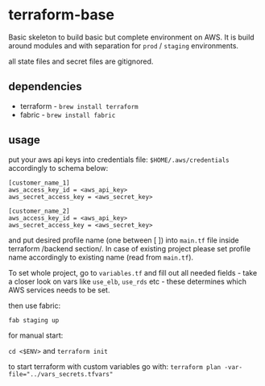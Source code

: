 terraform-base
==============

Basic skeleton to build basic but complete environment on AWS. It is build around modules and with separation for `prod` / `staging` environments.

all state files and secret files are gitignored.

dependencies
------------

- terraform - `brew install terraform`
- fabric - `brew install fabric`

usage
-----

put your aws api keys into credentials file: `$HOME/.aws/credentials` accordingly to schema below:

```
[customer_name_1]
aws_access_key_id = <aws_api_key>
aws_secret_access_key = <aws_secret_key>

[customer_name_2]
aws_access_key_id = <aws_api_key>
aws_secret_access_key = <aws_secret_key>
```

and put desired profile name (one between [ ]) into `main.tf` file inside terraform /backend section/. In case of existing project please set profile name accordingly to existing name (read from `main.tf`).

To set whole project, go to `variables.tf` and fill out all needed fields - take a closer look on vars like `use_elb`, `use_rds` etc - these determines which AWS services needs to be set.


then use fabric:

`fab staging up`

for manual start:

`cd <$ENV>` and `terraform init`

to start terraform with custom variables go with:
`terraform plan -var-file="../vars_secrets.tfvars"`

